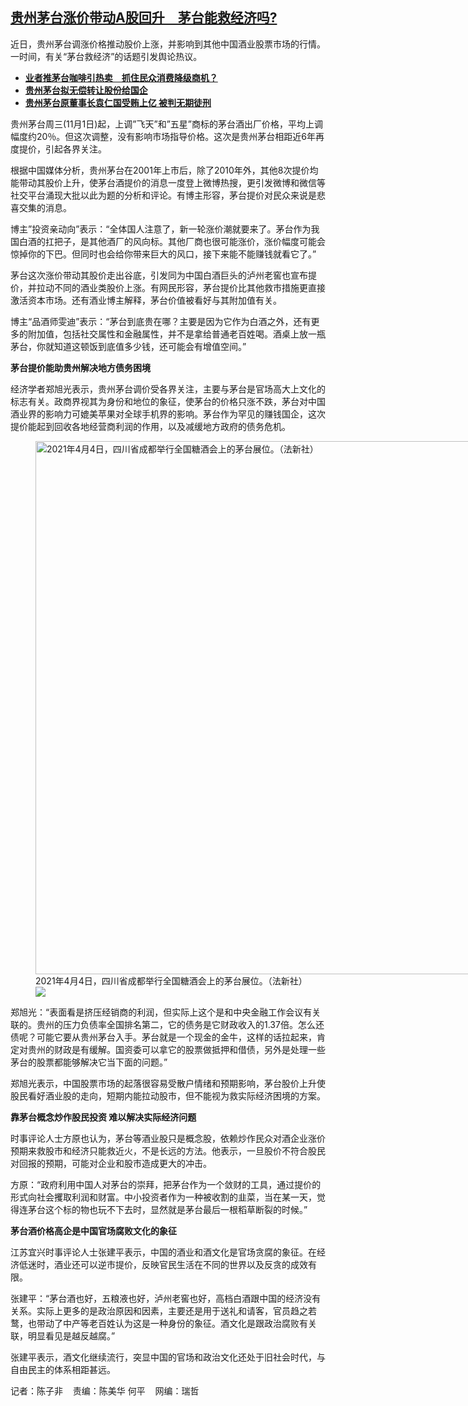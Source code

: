 <!--1698940500000-->
[贵州茅台涨价带动A股回升　茅台能救经济吗?](https://www.rfa.org/mandarin/yataibaodao/jingmao/ec-11022023083023.html)
------

<p>近日，贵州茅台调涨价格推动股价上涨，并影响到其他中国酒业股票市场的行情。一时间，有关“茅台救经济”的话题引发舆论热议。</p><ul><li class="teaserimg"><a href="https://www.rfa.org/mandarin/yataibaodao/jingmao/tj1-09062023115323.html"> </a><strong><span class="result-title"><a class="state-published" href="https://www.rfa.org/mandarin/yataibaodao/jingmao/tj1-09062023115323.html">业者推茅台咖啡引热卖　抓住民众消费降级商机？</a> </span></strong></li><li><strong><span class="result-title"><a class="state-published" href="https://www.rfa.org/mandarin/Xinwen/wul1224a-12242020052207.html">贵州茅台拟无偿转让股份给国企</a></span></strong></li><li><span class="result-title"><a href="https://www.rfa.org/mandarin/Xinwen/6-09232021131457.html"><strong>贵州茅台原董事长袁仁国受贿上亿 被判无期徒刑</strong></a></span></li></ul><p>贵州茅台周三(11月1日)起，上调”飞天”和”五星”商标的茅台酒出厂价格，平均上调幅度约20％。但这次调整，没有影响市场指导价格。这次是贵州茅台相距近6年再度提价，引起各界关注。</p><p>根据中国媒体分析，贵州茅台在2001年上市后，除了2010年外，其他8次提价均能带动其股价上升，使茅台酒提价的消息一度登上微博热搜，更引发微博和微信等社交平台涌现大批以此为题的分析和评论。有博主形容，茅台提价对民众来说是悲喜交集的消息。</p><p>博主”投资亲动向”表示：“全体国人注意了，新一轮涨价潮就要来了。茅台作为我国白酒的扛把子，是其他酒厂的风向标。其他厂商也很可能涨价，涨价幅度可能会惊掉你的下巴。但同时也会给你带来巨大的风口，接下来能不能赚钱就看它了。”</p><p>茅台这次涨价带动其股价走出谷底，引发同为中国白酒巨头的泸州老窖也宣布提价，并拉动不同的酒业类股价上涨。有网民形容，茅台提价比其他救市措施更直接激活资本市场。还有酒业博主解释，茅台价值被看好与其附加值有关。</p><p>博主“品酒师雯迪”表示：“茅台到底贵在哪？主要是因为它作为白酒之外，还有更多的附加值，包括社交属性和金融属性，并不是拿给普通老百姓喝。酒桌上放一瓶茅台，你就知道这顿饭到底值多少钱，还可能会有增值空间。”</p><p><strong>茅台提价能助贵州解决地方债务困境</strong></p><p>经济学者郑旭光表示，贵州茅台调价受各界关注，主要与茅台是官场高大上文化的标志有关。政商界视其为身份和地位的象征，使茅台的价格只涨不跌，茅台对中国酒业界的影响力可媲美苹果对全球手机界的影响。茅台作为罕见的赚钱国企，这次提价能起到回收各地经营商利润的作用，以及减缓地方政府的债务危机。</p><p><figure class="image-richtext image-inline captioned" style="width:1280px;"><img alt="2021年4月4日，四川省成都举行全国糖酒会上的茅台展位。（法新社）" height="853" src="https://www.rfa.org/mandarin/yataibaodao/jingmao/ec-11022023083023.html/000_97k86f.jpg/@@images/2f5b3f4d-b27e-477f-b180-9a3781fe0415.jpeg" title="000_97K86F.jpg" width="1280"/><figcaption class="image-caption">2021年4月4日，四川省成都举行全国糖酒会上的茅台展位。（法新社）</figcaption><small></small><div id="zoomattribute"><a data-caption="2021年4月4日，四川省成都举行全国糖酒会上的茅台展位。（法新社）" data-fancybox="" href="https://www.rfa.org/mandarin/yataibaodao/jingmao/ec-11022023083023.html/000_97k86f.jpg" id="single_image" title="2021年4月4日，四川省成都举行全国糖酒会上的茅台展位。（法新社）"><img src="/++plone++rfa-resources/img/icon-zoom.png"/></a></div></figure></p><p>郑旭光：“表面看是挤压经销商的利润，但实际上这个是和中央金融工作会议有关联的。贵州的压力负债率全国排名第二，它的债务是它财政收入的1.37倍。怎么还债呢？可能它要从贵州茅台入手。茅台就是一个现金的金牛，这样的话拉起来，肯定对贵州的财政是有缓解。国资委可以拿它的股票做抵押和借债，另外是处理一些茅台的股票都能够解决它当下面的问题。”</p><p>郑旭光表示，中国股票市场的起落很容易受散户情绪和预期影响，茅台股价上升使股民看好酒业股的走向，短期内能拉动股市，但不能视为救实际经济困境的方案。</p><p><strong>靠茅台概念炒作股民投资 难以解决实际经济问题</strong></p><p>时事评论人士方原也认为，茅台等酒业股只是概念股，依赖炒作民众对酒企业涨价预期来救股市和经济只能救近火，不是长远的方法。他表示，一旦股价不符合股民对回报的预期，可能对企业和股市造成更大的冲击。</p><p>方原：“政府利用中国人对茅台的崇拜，把茅台作为一个敛财的工具，通过提价的形式向社会攫取利润和财富。中小投资者作为一种被收割的韭菜，当在某一天，觉得连茅台这个标的物也玩不下去时，显然就是茅台最后一根稻草断裂的时候。”</p><p><strong>茅台酒价格高企是中国官场腐败文化的象征</strong></p><p>江苏宜兴时事评论人士张建平表示，中国的酒业和酒文化是官场贪腐的象征。在经济低迷时，酒业还可以逆市提价，反映官民生活在不同的世界以及反贪的成效有限。</p><p>张建平：“茅台酒也好，五粮液也好，泸州老窖也好，高档白酒跟中国的经济没有关系。实际上更多的是政治原因和因素，主要还是用于送礼和请客，官员趋之若鹜，也带动了中产等老百姓认为这是一种身份的象征。酒文化是跟政治腐败有关联，明显看见是越反越腐。”</p><p>张建平表示，酒文化继续流行，突显中国的官场和政治文化还处于旧社会时代，与自由民主的体系相距甚远。</p><p>记者：陈子非    责编：陈美华 何平    网编：瑞哲</p>
